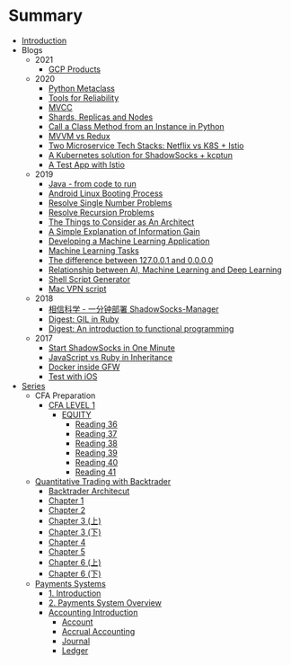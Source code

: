 # Summary

* [Introduction](README.md)
* Blogs
  * 2021
    * [GCP Products](blogs/tech/2021-01-08-gcp-products/2021-01-08-gcp-products.md)
  * 2020  
    * [Python Metaclass](blogs/tech/2020-10-31-python-metaclass.md)
    * [Tools for Reliability](blogs/tech/2020-10-07-tools-for-reliability.md)
    * [MVCC](blogs/tech/2020-09-10-MVCC/2020-09-10-MVCC.md)
    * [Shards, Replicas and Nodes](blogs/tech/2020-07-21-shards-replicas-and-nodes.md)
    * [Call a Class Method from an Instance in Python](blogs/tech/2020-02-24-call-a-class-method-from-an-instance-in-python/2020-02-24-call-a-class-method-from-an-instance-in-python.md)
    * [MVVM vs Redux](blogs/tech/2020-02-18-mvvm-vs-redux/2020-02-18-mvvm-vs-redux.md)
    * [Two Microservice Tech Stacks: Netflix vs K8S + Istio](blogs/tech/2020-02-12-netflix-vs-k8s+istio/2020-02-12-netflix-vs-k8s+istio.md)
    * [A Kubernetes solution for ShadowSocks + kcptun](blogs/tech/2020-02-10-k8s-ss-kcp.md)
    * [A Test App with Istio](blogs/tech/2020-01-31-wuhan-coronavirus-timeline-api/2020-01-31-wuhan-coronavirus-timeline-api.md)
  * 2019
    * [Java - from code to run](blogs/tech/2019-11-30-Java-from-code-to-run/2019-11-30-Java-from-code-to-run.md)
    * [Android Linux Booting Process](blogs/tech/2019-10-27-android-booting-process/2019-10-27-android-booting-process.md)
    * [Resolve Single Number Problems](blogs/tech/2019-10-24-resolve-single-number-problems/2019-10-24-resolve-single-number-problems.md)
    * [Resolve Recursion Problems](blogs/tech/2019-10-24-resolve-recursion-problems/2019-10-24-resolve-recursion-problems.md)
    * [The Things to Consider as An Architect](blogs/tech/2019-10-18-the-things-to-consider-as-an-architect/2019-10-18-the-things-to-consider-as-an-architect.md)
    * [A Simple Explanation of Information Gain](blogs/tech/2019-10-14-a-simple-explanation-of-information-gain/2019-10-14-a-simple-explanation-of-information-gain.md)
    * [Developing a Machine Learning Application](blogs/tech/2019-10-10-developing-a-machine-learning-application/2019-10-10-developing-a-machine-learning-application.md)
    * [Machine Learning Tasks](blogs/tech/2019-10-08-machine-learning-tasks/2019-10-08-machine-learning-tasks.md)
    * [The difference between 127.0.0.1 and 0.0.0.0](blogs/tech/2019-10-01-The-difference-between-127.0.0.1-and-0.0.0.0.md)
    * [Relationship between AI, Machine Learning and Deep Learning](blogs/tech/2019-04-15-relationship-between-ai-machine-learning-and-deep-learning/2019-04-15-relationship-between-ai-machine-learning-and-deep-learning.md)
    * [Shell Script Generator](blogs/tech/2019-04-09-new-script.md)
    * [Mac VPN script](blogs/tech/2019-04-09-mac-vpn-script.md)
  * 2018
    * [相信科学 - 一分钟部署 ShadowSocks-Manager](blogs/tech/2018-05-07-deploy-ShadowSocks-Manager-in-one-minute.md)
    * [Digest: GIL in Ruby](blogs/tech/2018-04-15-GIL-in-ruby.md)
    * [Digest: An introduction to functional programming](blogs/tech/2018-04-15-An-introduction-to-functional-programming-abstract.md)
  * 2017
    * [Start ShadowSocks in One Minute](blogs/tech/2017-11-27-Start-ShadowSocks-in-One-Minute.md)
    * [JavaScript vs Ruby in Inheritance](blogs/tech/2017-09-14-Javascript-vs-Ruby-Inheritance/2017-09-14-Javascript-vs-Ruby-Inheritance.md)
    * [Docker inside GFW](blogs/tech/2017-07-02-Docker-inside-GFW/2017-07-02-Docker-inside-GFW.md)
    * [Test with iOS](blogs/tech/2017-07-01-Test-with-iOS.md)
* [Series](series/README.md) 
  * CFA Preparation
    * [CFA LEVEL 1](series/cfa/LEVEL_1.md)
      * [EQUITY](series/cfa/EQUITY/README.md)
        * [Reading 36](series/cfa/EQUITY/READING36.md)
        * [Reading 37](series/cfa/EQUITY/READING37.md)
        * [Reading 38](series/cfa/EQUITY/READING38.md)
        * [Reading 39](series/cfa/EQUITY/READING39.md)
        * [Reading 40](series/cfa/EQUITY/READING40.md)
        * [Reading 41](series/cfa/EQUITY/READING41.md)
  * [Quantitative Trading with Backtrader](series/quantitative-trading-with-backtrader/README.md)
    * [Backtrader Architecut](series/quantitative-trading-with-backtrader/2020-09-09-backtrader-architecture/2020-09-09-backtrader-architecture.md) 
    * [Chapter 1](series/quantitative-trading-with-backtrader/2020-09-27-qt-htbyoatb-1/2020-09-27-qt-htbyoatb-1.md)
    * [Chapter 2](series/quantitative-trading-with-backtrader/2020-09-28-qt-htbyoatb-2/2020-09-28-qt-htbyoatb-2.md)
    * [Chapter 3 (上)](series/quantitative-trading-with-backtrader/2020-09-29-qt-htbyoatb-3.1/2020-09-29-qt-htbyoatb-3.1.md)
    * [Chapter 3 (下)](series/quantitative-trading-with-backtrader/2020-09-29-qt-htbyoatb-3.2/2020-09-29-qt-htbyoatb-3.2.md)
    * [Chapter 4](series/quantitative-trading-with-backtrader/2020-10-01-qt-htbyoatb-4/2020-10-01-qt-htbyoatb-4.md)
    * [Chapter 5](series/quantitative-trading-with-backtrader/2020-10-01-qt-htbyoatb-5/2020-10-01-qt-htbyoatb-5.md)
    * [Chapter 6 (上)](series/quantitative-trading-with-backtrader/2020-10-20-qt-htbyoatb-6.1/2020-10-20-qt-htbyoatb-6.1.md)
    * [Chapter 6 (下)](series/quantitative-trading-with-backtrader/2020-10-20-qt-htbyoatb-6.2/2020-10-20-qt-htbyoatb-6.2.md)
  * [Payments Systems](series/payments-systems/README.md)
    * [1. Introduction](series/payments-systems/CHAPTER_1.md)
    * [2. Payments System Overview](series/payments-systems/CHAPTER_2.md)
    * [Accounting Introduction](series/payments-systems/accounting/INTRO.md)
      * [Account](series/payments-systems/accounting/ACCOUNT.md)
      * [Accrual Accounting](series/payments-systems/accounting/ACCRUAL_ACCOUNTING.md)
      * [Journal](series/payments-systems/accounting/JOURNAL.md)
      * [Ledger](series/payments-systems/accounting/LEDGER.md)

    

